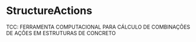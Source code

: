 # StructureActions
TCC: FERRAMENTA COMPUTACIONAL PARA CÁLCULO DE COMBINAÇÕES DE AÇÕES EM ESTRUTURAS DE CONCRETO
